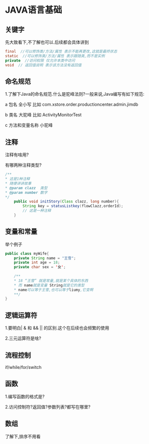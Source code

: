 # JAVA语言基础

## 关键字

先大致看下,不了解也可以.后续都会具体讲到
```java
final  //可以修饰类/方法/属性 表示不能再更改,这就是最终状态
static  //可以修饰类/方法/属性 表示跟随类,而不是实例
private  //访问权限 仅允许本类中访问
void  // 返回值说明 表示该方法没有返回值
```

## 命名规范
1.了解下Java的命名规范.什么是驼峰法则?一般来说,Java编写有如下规范:

  a 包名 全小写 比如 com.xstore.order.productioncenter.admin.jimdb
  
  b 类名 大驼峰 比如 ActivityMonitorTest
  
  c 方法和变量名称 小驼峰

## 注释
注释有啥用?

有哪两种注释类型?

```java
/**
* 这是1种注释
* 随便讲讲故事
* @param clazz  类型
* @param number 数字
*/
    public void initStory(Class clazz, long number){
        String key = statusListkey(flowClazz,orderId);
        // 这是一种注释
    }
```

## 变量和常量

举个例子

```java
public class myWife{
    private String name = "王雪";
    private int age = 18;
    private char sex = '女';
    
    /**
    * 18 “王雪” 就是常量,就是某个具体的东西
    * 而 name就是变量 String就是它的类型
    * name可以等于王雪,也可以等于liumy,它变啊
    **/
}
```
## 逻辑运算符

1.要明白| & 和 && || 的区别.这个在后续也会频繁的使用

2.三元运算符是啥?

## 流程控制

if/while/for/switch

## 函数
1.编写函数的格式是?

2.访问控制符?返回值?参数列表?都写在哪里?

## 数组
了解下,排序不用看



